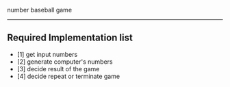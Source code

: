 number baseball game

---

## Required Implementation list

- [1] get input numbers
- [2] generate computer's numbers
- [3] decide result of the game
- [4] decide repeat or terminate game